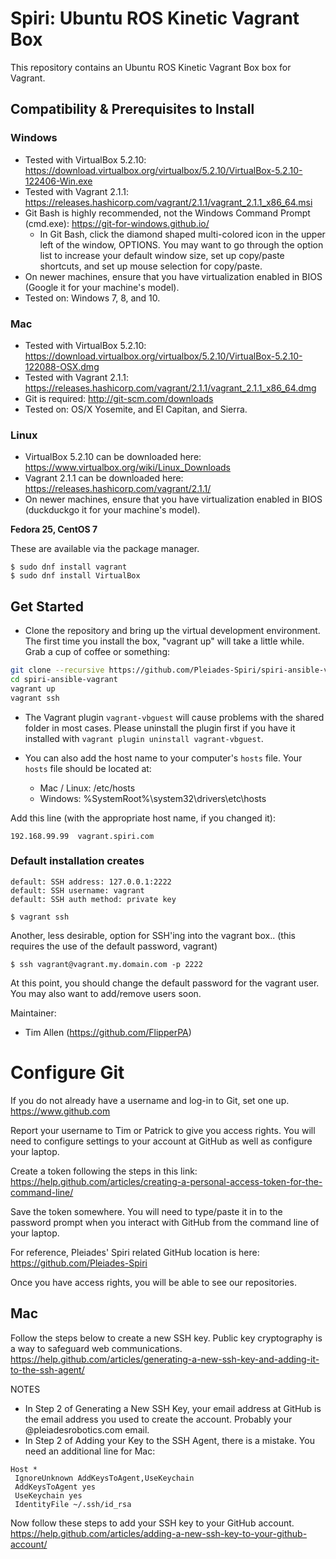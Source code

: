 # Spiri: Ubuntu ROS Kinetic Vagrant Box

This repository contains an Ubuntu ROS Kinetic Vagrant Box box for Vagrant.

## Compatibility & Prerequisites to Install

### Windows

* Tested with VirtualBox 5.2.10: https://download.virtualbox.org/virtualbox/5.2.10/VirtualBox-5.2.10-122406-Win.exe
* Tested with Vagrant 2.1.1: https://releases.hashicorp.com/vagrant/2.1.1/vagrant_2.1.1_x86_64.msi
* Git Bash is highly recommended, not the Windows Command Prompt (cmd.exe): https://git-for-windows.github.io/
    * In Git Bash, click the diamond shaped multi-colored icon in the upper left of the window, OPTIONS. You may want to go through the option list to increase your default window size, set up copy/paste shortcuts, and set up mouse selection for copy/paste.
* On newer machines, ensure that you have virtualization enabled in BIOS (Google it for your machine's model).
* Tested on: Windows 7, 8, and 10.

### Mac

* Tested with VirtualBox 5.2.10: https://download.virtualbox.org/virtualbox/5.2.10/VirtualBox-5.2.10-122088-OSX.dmg
* Tested with Vagrant 2.1.1: https://releases.hashicorp.com/vagrant/2.1.1/vagrant_2.1.1_x86_64.dmg
* Git is required: http://git-scm.com/downloads
* Tested on: OS/X Yosemite, and El Capitan, and Sierra.

### Linux

* VirtualBox 5.2.10 can be downloaded here: https://www.virtualbox.org/wiki/Linux_Downloads
* Vagrant 2.1.1 can be downloaded here: https://releases.hashicorp.com/vagrant/2.1.1/
* On newer machines, ensure that you have virtualization enabled in BIOS (duckduckgo it for your machine's model).

**Fedora 25, CentOS 7**

These are available via the package manager.

```
$ sudo dnf install vagrant
$ sudo dnf install VirtualBox
```

## Get Started

* Clone the repository and bring up the virtual development environment. The first time you install the box, "vagrant up" will take a little while. Grab a cup of coffee or something:

```bash
git clone --recursive https://github.com/Pleiades-Spiri/spiri-ansible-vagrant.git
cd spiri-ansible-vagrant
vagrant up
vagrant ssh
```

* The Vagrant plugin `vagrant-vbguest` will cause problems with the shared folder in most cases. Please uninstall the plugin first if you have it installed with `vagrant plugin uninstall vagrant-vbguest`.

* You can also add the host name to your computer's `hosts` file. Your `hosts` file should be located at:

    * Mac / Linux: /etc/hosts
    * Windows: %SystemRoot%\system32\drivers\etc\hosts

Add this line (with the appropriate host name, if you changed it):

```
192.168.99.99  vagrant.spiri.com
```

### Default installation creates

    default: SSH address: 127.0.0.1:2222
    default: SSH username: vagrant
    default: SSH auth method: private key

```
$ vagrant ssh
```

Another, less desirable, option for SSH'ing into the vagrant box..
(this requires the use of the default password, vagrant)

```
$ ssh vagrant@vagrant.my.domain.com -p 2222
```

At this point, you should change the default password for the vagrant user.
You may also want to add/remove users soon.

Maintainer:

* Tim Allen (https://github.com/FlipperPA)

# Configure Git
If you do not already have a username and log-in to Git, set one up.
https://www.github.com

Report your username to Tim or Patrick to give you access rights. You will need to configure settings to your account at GitHub as well as configure your laptop.

Create a token following the steps in this link:
https://help.github.com/articles/creating-a-personal-access-token-for-the-command-line/

Save the token somewhere. You will need to type/paste it in to the password prompt when you interact with GitHub from the command line of your laptop.

For reference, Pleiades' Spiri related GitHub location is here: https://github.com/Pleiades-Spiri

Once you have access rights, you will be able to see our repositories.

## Mac
Follow the steps below to create a new SSH key. Public key cryptography is a way to safeguard web communications.
https://help.github.com/articles/generating-a-new-ssh-key-and-adding-it-to-the-ssh-agent/

NOTES
* In Step 2 of Generating a New SSH Key, your email address at GitHub is the email address you used to create the account. Probably your @pleiadesrobotics.com email.
* In Step 2 of Adding your Key to the SSH Agent, there is a mistake. You need an additional line for Mac:

```
Host *
 IgnoreUnknown AddKeysToAgent,UseKeychain
 AddKeysToAgent yes
 UseKeychain yes
 IdentityFile ~/.ssh/id_rsa
```

Now follow these steps to add your SSH key to your GitHub account.
https://help.github.com/articles/adding-a-new-ssh-key-to-your-github-account/
